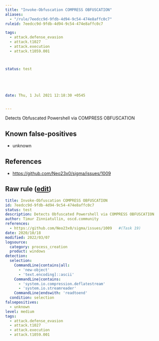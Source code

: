 ```yaml
---
title: "Invoke-Obfuscation COMPRESS OBFUSCATION"
aliases:
  - "/rule/7eedcc9d-9fdb-4d94-9c54-474e8affc0c7"
ruleid: 7eedcc9d-9fdb-4d94-9c54-474e8affc0c7

tags:
  - attack.defense_evasion
  - attack.t1027
  - attack.execution
  - attack.t1059.001



status: test





date: Thu, 1 Jul 2021 12:18:30 +0545


---
```


Detects Obfuscated Powershell via COMPRESS OBFUSCATION

<!--more-->


## Known false-positives

* unknown



## References

* https://github.com/Neo23x0/sigma/issues/1009


## Raw rule ([edit](https://github.com/SigmaHQ/sigma/edit/master/rules/windows/process_creation/proc_creation_win_invoke_obfuscation_via_compress.yml))
```yaml
title: Invoke-Obfuscation COMPRESS OBFUSCATION
id: 7eedcc9d-9fdb-4d94-9c54-474e8affc0c7
status: test
description: Detects Obfuscated Powershell via COMPRESS OBFUSCATION
author: Timur Zinniatullin, oscd.community
references:
  - https://github.com/Neo23x0/sigma/issues/1009   #(Task 19)
date: 2020/10/18
modified: 2022/03/07
logsource:
  category: process_creation
  product: windows
detection:
  selection:
    CommandLine|contains|all:
      - 'new-object'
      - 'text.encoding]::ascii'
    CommandLine|contains:
      - 'system.io.compression.deflatestream'
      - 'system.io.streamreader'
    CommandLine|endswith: 'readtoend'
  condition: selection
falsepositives:
  - unknown
level: medium
tags:
  - attack.defense_evasion
  - attack.t1027
  - attack.execution
  - attack.t1059.001

```

